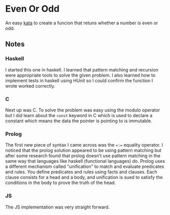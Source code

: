 # Even Or Odd

An easy [kata](https://www.codewars.com/kata/53da3dbb4a5168369a0000fe) to create a funcion that retuns whether a number is even or odd.

## Notes

### Haskell
I started this one in haskell. I learned that pattern matching and recursion were appropriate tools to solve the given problem. I also learned how to implement tests in haskell using HUnit so I could confirm the function I wrote worked correctly. 

### C
Next up was C. To solve the problem was easy using the modulo operator but I did learn about the `const` keyword in C which is used to declare a constant which means the data the pointer is pointing to is immutable.

### Prolog
The first new piece of syntax I came across was the `=:=` equality operator. I noticed that the prolog solution appeared to be using pattern matching but after some research found that prolog doesn't use pattern matching in the same way that languages like haskell (functional languages) do. Prolog uses a different mechanism called "unification" to match and evaluate predicates and rules. You define predicates and rules using facts and clauses. Each clause consists for a head and a body, and unification is sued to satisfy the conditions in the body to prove the truth of the head.

### JS
The JS implementation was very straight forward.
